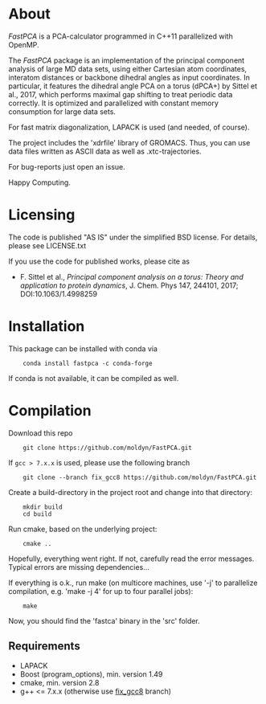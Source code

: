 # About

*FastPCA* is a PCA-calculator programmed in C++11 parallelized with OpenMP.

The *FastPCA* package is an implementation of the principal component analysis of large MD data sets, using either Cartesian atom coordinates, interatom distances or backbone dihedral angles as input coordinates. In particular, it features the dihedral angle PCA on a torus (dPCA+) by Sittel et al., 2017, which performs maximal gap shifting to treat periodic data correctly. It is optimized and parallelized with constant memory consumption for large data sets.

For fast matrix diagonalization, LAPACK is used (and needed, of course).

The project includes the 'xdrfile' library of GROMACS. Thus, you can
use data files written as ASCII data as well as .xtc-trajectories.

For bug-reports just open an issue.

Happy Computing.

# Licensing
The code is published "AS IS" under the simplified BSD license.
For details, please see LICENSE.txt

If you use the code for published works, please cite as

- F. Sittel et al., *Principal component analysis on a torus: Theory and application to protein dynamics*, J. Chem. Phys 147, 244101, 2017; DOI:10.1063/1.4998259

# Installation
This package can be installed with conda via
```
    conda install fastpca -c conda-forge
```
If conda is not available, it can be compiled as well.

# Compilation
Download this repo
```
    git clone https://github.com/moldyn/FastPCA.git
```
If `gcc > 7.x.x` is used, please use the following branch
```
    git clone --branch fix_gcc8 https://github.com/moldyn/FastPCA.git
```
Create a build-directory in the project root and change into
that directory:
```
    mkdir build
    cd build
```
Run cmake, based on the underlying project:
```
    cmake ..
```
Hopefully, everything went right.
If not, carefully read the error messages.
Typical errors are missing dependencies...

If everything is o.k., run make (on multicore machines, use '-j' to parallelize
compilation, e.g. 'make -j 4' for up to four parallel jobs):
```
    make
```
Now, you should find the 'fastca' binary in the 'src' folder.

## Requirements
  * LAPACK
  * Boost (program_options), min. version 1.49
  * cmake, min. version 2.8
  * g++ <= 7.x.x (otherwise use [fix_gcc8](../../tree/fix_gcc8) branch)

